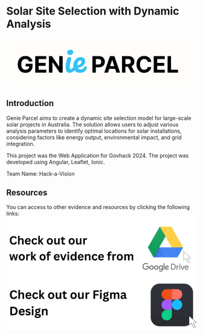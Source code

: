 # Solar Site Selection with Dynamic Analysis
![img.png](docs/logo.png)

## Introduction

Genie Parcel aims to create a dynamic site selection model for large-scale solar projects in Australia. The solution allows users to adjust various analysis parameters to identify optimal locations for solar installations, considering factors like energy output, environmental impact, and grid integration.

This project was the Web Application for Govhack 2024. The project was developed using Angular, Leaflet, Ionic.

Team Name: Hack-a-Vision

## Resources
You can access to other evidence and resources by clicking the following links:
[![Google Drive](https://github.com/mingzhe-work/govhack-2024-public/blob/main/solar/images/google-drive.png?raw=true)](https://drive.google.com/drive/folders/1Ud0CkX7K-ICbDKqE3qEQ-IPH7R0qb6aR)
[![Figma](https://github.com/mingzhe-work/govhack-2024-public/blob/main/solar/images/figma.png?raw=true)](https://www.figma.com/design/aYU6lue7v79YK3pz0YzaTI/Untitled?node-id=8-1664&t=xanK3clifgJuXwEQ-1)
